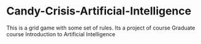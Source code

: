 # Candy-Crisis-Artificial-Intelligence
This is a grid game with some set of rules. Its a project of course Graduate course Introduction to Artificial Intelligence
